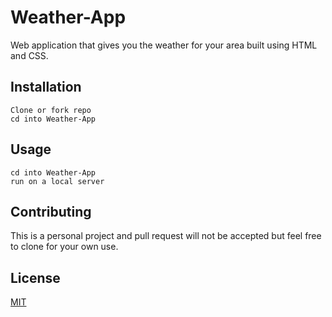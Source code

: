 # Weather-App
Web application that gives you the weather for your area built using HTML and CSS.
## Installation

```
Clone or fork repo
cd into Weather-App
```

## Usage

```
cd into Weather-App
run on a local server
```

## Contributing

This is a personal project and pull request will not be accepted but feel free to clone for your own use.

## License

[MIT](https://choosealicense.com/licenses/mit/)
